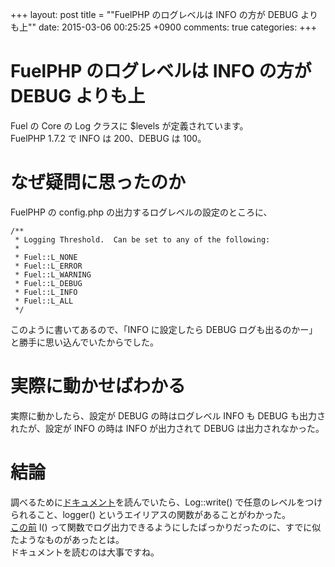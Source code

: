 +++
layout: post
title = ""FuelPHP のログレベルは INFO の方が DEBUG よりも上""
date: 2015-03-06 00:25:25 +0900
comments: true
categories: 
+++

FuelPHP のログレベルは INFO の方が DEBUG よりも上
====
Fuel の Core の Log クラスに $levels が定義されています。  
FuelPHP 1.7.2 で INFO は 200、DEBUG は 100。

なぜ疑問に思ったのか
====
FuelPHP の config.php の出力するログレベルの設定のところに、

```
/**
 * Logging Threshold.  Can be set to any of the following:
 *
 * Fuel::L_NONE
 * Fuel::L_ERROR
 * Fuel::L_WARNING
 * Fuel::L_DEBUG
 * Fuel::L_INFO
 * Fuel::L_ALL
 */
```

このように書いてあるので、「INFO に設定したら DEBUG ログも出るのかー」と勝手に思い込んでいたからでした。

実際に動かせばわかる
====
実際に動かしたら、設定が DEBUG の時はログレベル INFO も DEBUG も出力されたが、設定が INFO の時は INFO が出力されて DEBUG は出力されなかった。

結論
====
調べるために[ドキュメント](http://fuelphp.com/docs/classes/log.html)を読んでいたら、Log::write() で任意のレベルをつけられること、logger() というエイリアスの関数があることがわかった。  
[この前](http://blog.5000164.jp/2015-03-fuelphp_debug/) l() って関数でログ出力できるようにしたばっかりだったのに、すでに似たようなものがあったとは。  
ドキュメントを読むのは大事ですね。
